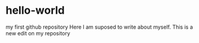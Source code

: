 # hello-world
my first github repository
Here I am suposed to write about myself. This is a new edit on my repository
